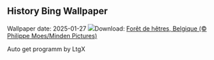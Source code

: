 ## History Bing Wallpaper
Wallpaper date: 2025-01-27
![](https://www.bing.com/th?id=OHR.FrostedBeech_FR-CA8663595738_UHD.jpg&w=1000)Download: [Forêt de hêtres, Belgique (© Philippe Moes/Minden Pictures)](https://www.bing.com/th?id=OHR.FrostedBeech_FR-CA8663595738_UHD.jpg)

Auto get programm by LtgX
